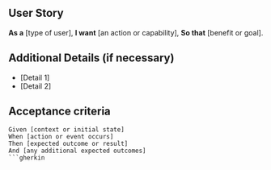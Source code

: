 ## User Story

**As a** [type of user],
**I want** [an action or capability],
**So that** [benefit or goal].

## Additional Details (if necessary)

- [Detail 1]
- [Detail 2]

## Acceptance criteria
```gherkin
Given [context or initial state]
When [action or event occurs]
Then [expected outcome or result]
And [any additional expected outcomes]
```gherkin
